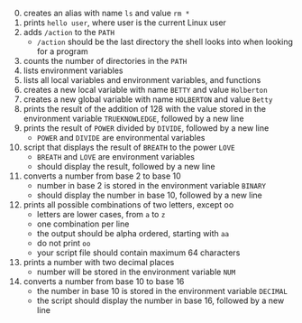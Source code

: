 0. creates an alias with name `ls` and value `rm *`
1. prints `hello user`, where user is the current Linux user
2. adds `/action` to the `PATH`
   * `/action` should be the last directory the shell looks into when looking for a program
3. counts the number of directories in the `PATH`
4. lists environment variables
5. lists all local variables and environment variables, and functions
6. creates a new local variable with name `BETTY` and value `Holberton`
7. creates a new global variable with name `HOLBERTON` and value `Betty`
8. prints the result of the addition of 128 with the value stored in the environment variable `TRUEKNOWLEDGE`, followed by a new line
9. prints the result of `POWER` divided by `DIVIDE`, followed by a new line
   * `POWER` and `DIVIDE` are environmental variables
10. script that displays the result of `BREATH` to the power `LOVE`
    * `BREATH` and `LOVE` are environment variables
    * should display the result, followed by a new line
11. converts a number from base 2 to base 10
    * number in base 2 is stored in the environment variable `BINARY`
    * should display the number in base 10, followed by a new line
12. prints all possible combinations of two letters, except oo
    * letters are lower cases, from `a` to `z`
    * one combination per line
    * the output should be alpha ordered, starting with `aa`
    * do not print `oo`
    * your script file should contain maximum 64 characters
13. prints a number with two decimal places
    * number will be stored in the environment variable `NUM`
14. converts a number from base 10 to base 16
    * the number in base 10 is stored in the environment variable `DECIMAL`
    * the script should display the number in base 16, followed by a new line